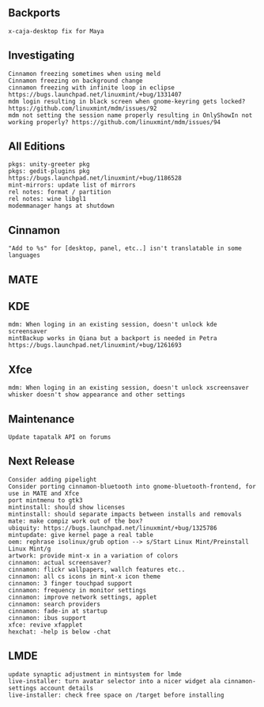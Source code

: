 
Backports
---------
	x-caja-desktop fix for Maya

Investigating
-------------
	Cinnamon freezing sometimes when using meld
	Cinnamon freezing on background change
	cinnamon freezing with infinite loop in eclipse https://bugs.launchpad.net/linuxmint/+bug/1331407
	mdm login resulting in black screen when gnome-keyring gets locked? https://github.com/linuxmint/mdm/issues/92
	mdm not setting the session name properly resulting in OnlyShowIn not working properly? https://github.com/linuxmint/mdm/issues/94

All Editions
------------
	pkgs: unity-greeter pkg
	pkgs: gedit-plugins pkg https://bugs.launchpad.net/linuxmint/+bug/1186528
	mint-mirrors: update list of mirrors
	rel notes: format / partition
	rel notes: wine libgl1
	modemmanager hangs at shutdown	

Cinnamon
--------		
	"Add to %s" for [desktop, panel, etc..] isn't translatable in some languages

MATE
----	

KDE
---	
	mdm: When loging in an existing session, doesn't unlock kde screensaver
	mintBackup works in Qiana but a backport is needed in Petra https://bugs.launchpad.net/linuxmint/+bug/1261693	
	
Xfce
----
	mdm: When loging in an existing session, doesn't unlock xscreensaver
	whisker doesn't show appearance and other settings

Maintenance
-----------
	Update tapatalk API on forums

Next Release
------------
	Consider adding pipelight
	Consider porting cinnamon-bluetooth into gnome-bluetooth-frontend, for use in MATE and Xfce
	port mintmenu to gtk3
	mintinstall: should show licenses
	mintinstall: should separate impacts between installs and removals
	mate: make compiz work out of the box?
	ubiquity: https://bugs.launchpad.net/linuxmint/+bug/1325786
	mintupdate: give kernel page a real table
	oem: rephrase isolinux/grub option --> s/Start Linux Mint/Preinstall Linux Mint/g
	artwork: provide mint-x in a variation of colors
	cinnamon: actual screensaver?
	cinnamon: flickr wallpapers, wallch features etc..
	cinnamon: all cs icons in mint-x icon theme
	cinnamon: 3 finger touchpad support
	cinnamon: frequency in monitor settings
	cinnamon: improve network settings, applet
	cinnamon: search providers
	cinnamon: fade-in at startup
	cinnamon: ibus support
	xfce: revive xfapplet
	hexchat: -help is below -chat

LMDE
----
	update synaptic adjustment in mintsystem for lmde
	live-installer: turn avatar selector into a nicer widget ala cinnamon-settings account details
	live-installer: check free space on /target before installing